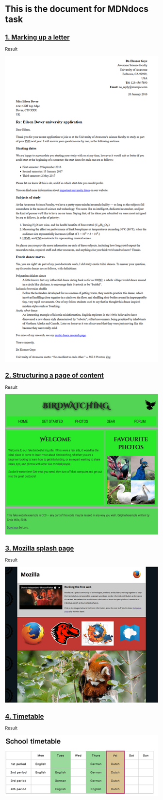 # This is the document for MDNdocs task
<h2><a href="https://developer.mozilla.org/en-US/docs/Learn/HTML/Introduction_to_HTML/Marking_up_a_letter">1. Marking up a letter</a></h2>
 <p>Result</p>
 <img src="01.Marking up a letter/LetterDemo.png" alt="Letter">

<h2><a href="https://developer.mozilla.org/en-US/docs/Learn/HTML/Introduction_to_HTML/Structuring_a_page_of_content">2. Structuring a page of content
</a></h2>
 <p>Result</p>
<img src="02.Structuring a page of content/Homepage.png" alt="Homepage demo">

<h2><a href="https://developer.mozilla.org/en-US/docs/Learn/HTML/Multimedia_and_embedding/Mozilla_splash_page">3. Mozilla splash page
</a></h2>
 <p>Result</p>
<img src="03.Mozilla splash page/homepageDemo.png" alt="Homepage demo">


<h2><a href="https://developer.mozilla.org/en-US/docs/Learn/HTML/Tables/Basics">4. Timetable
</a></h2>
 <p>Result</p>
<img src="04.Timetable/TimetableDemo.png" alt="Timetable Demo">



